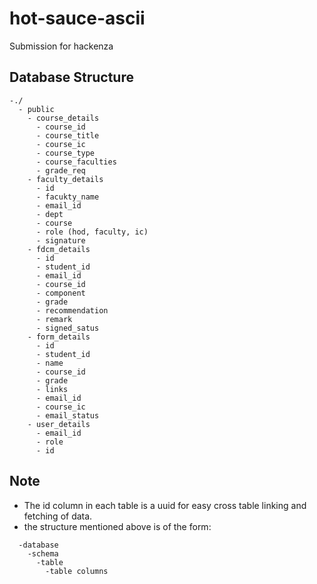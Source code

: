 # hot-sauce-ascii
Submission for hackenza
## Database Structure
```
-./
  - public
    - course_details
      - course_id
      - course_title
      - course_ic
      - course_type
      - course_faculties
      - grade_req
    - faculty_details
      - id
      - facukty_name
      - email_id
      - dept
      - course
      - role (hod, faculty, ic)
      - signature
    - fdcm_details
      - id
      - student_id
      - email_id
      - course_id
      - component
      - grade
      - recommendation
      - remark
      - signed_satus
    - form_details
      - id
      - student_id
      - name
      - course_id
      - grade
      - links
      - email_id
      - course_ic
      - email_status
    - user_details
      - email_id
      - role
      - id
```
## Note

- The id column in each table is a uuid for easy cross table linking and fetching of data.
- the structure mentioned above is of the form:
```
  -database
    -schema
      -table
        -table columns
```

